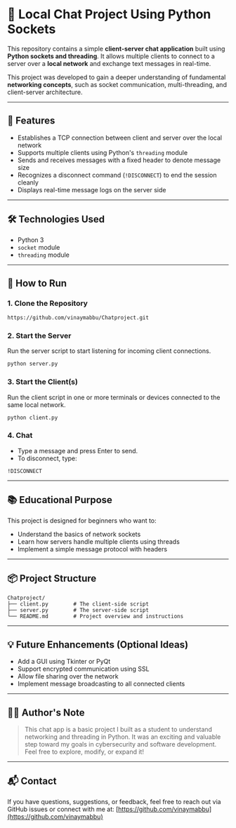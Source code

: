 # 📡 Local Chat Project Using Python Sockets

This repository contains a simple **client-server chat application** built using **Python sockets and threading**. It allows multiple clients to connect to a server over a **local network** and exchange text messages in real-time.

This project was developed to gain a deeper understanding of fundamental **networking concepts**, such as socket communication, multi-threading, and client-server architecture.

---

## 🧠 Features

* Establishes a TCP connection between client and server over the local network
* Supports multiple clients using Python's `threading` module
* Sends and receives messages with a fixed header to denote message size
* Recognizes a disconnect command (`!DISCONNECT`) to end the session cleanly
* Displays real-time message logs on the server side

---

## 🛠 Technologies Used

* Python 3
* `socket` module
* `threading` module

---

## 🚀 How to Run

### 1. Clone the Repository

```bash
https://github.com/vinaymabbu/Chatproject.git
```

### 2. Start the Server

Run the server script to start listening for incoming client connections.

```bash
python server.py
```

### 3. Start the Client(s)

Run the client script in one or more terminals or devices connected to the same local network.

```bash
python client.py
```

### 4. Chat

* Type a message and press Enter to send.
* To disconnect, type:

```text
!DISCONNECT
```

---

## 📚 Educational Purpose

This project is designed for beginners who want to:

* Understand the basics of network sockets
* Learn how servers handle multiple clients using threads
* Implement a simple message protocol with headers

---

## 📦 Project Structure

```
Chatproject/
├── client.py        # The client-side script
├── server.py        # The server-side script
└── README.md        # Project overview and instructions
```

---

## 💡 Future Enhancements (Optional Ideas)

* Add a GUI using Tkinter or PyQt
* Support encrypted communication using SSL
* Allow file sharing over the network
* Implement message broadcasting to all connected clients

---

## 🙋‍♂️ Author's Note

> This chat app is a basic project I built as a student to understand networking and threading in Python. It was an exciting and valuable step toward my goals in cybersecurity and software development. Feel free to explore, modify, or expand it!

---

## 📬 Contact

If you have questions, suggestions, or feedback, feel free to reach out via GitHub issues or connect with me at: [https://github.com/vinaymabbu](https://github.com/vinaymabbu)
